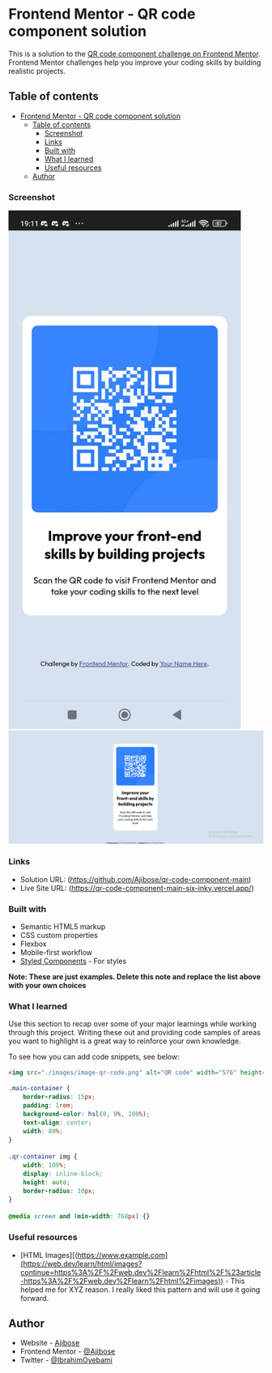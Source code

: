 # Frontend Mentor - QR code component solution

This is a solution to the [QR code component challenge on Frontend Mentor](https://www.frontendmentor.io/challenges/qr-code-component-iux_sIO_H). Frontend Mentor challenges help you improve your coding skills by building realistic projects. 

## Table of contents

- [Frontend Mentor - QR code component solution](#frontend-mentor---qr-code-component-solution)
  - [Table of contents](#table-of-contents)
    - [Screenshot](#screenshot)
    - [Links](#links)
    - [Built with](#built-with)
    - [What I learned](#what-i-learned)
    - [Useful resources](#useful-resources)
  - [Author](#author)



### Screenshot

![Mobile view](./images/mobile-view.jpg)
![Desktop view](./images/desktop-qr.png)



### Links

- Solution URL: (https://github.com/Ajibose/qr-code-component-main)
- Live Site URL: (https://qr-code-component-main-six-inky.vercel.app/)


### Built with

- Semantic HTML5 markup
- CSS custom properties
- Flexbox
- Mobile-first workflow
- [Styled Components](https://styled-components.com/) - For styles

**Note: These are just examples. Delete this note and replace the list above with your own choices**

### What I learned

Use this section to recap over some of your major learnings while working through this project. Writing these out and providing code samples of areas you want to highlight is a great way to reinforce your own knowledge.

To see how you can add code snippets, see below:

```html
<img src="./images/image-qr-code.png" alt="QR code" width="576" height="576">
```
```css
.main-container {
    border-radius: 15px;
    padding: 1rem;
    background-color: hsl(0, 0%, 100%);
    text-align: center;
    width: 80%;
}

.qr-container img {
    width: 100%;
    display: inline-block;
    height: auto;
    border-radius: 10px;
}

@media screen and (min-width: 768px) {}
```

### Useful resources

- [HTML Images][(https://www.example.com](https://web.dev/learn/html/images?continue=https%3A%2F%2Fweb.dev%2Flearn%2Fhtml%2F%23article-https%3A%2F%2Fweb.dev%2Flearn%2Fhtml%2Fimages)) - This helped me for XYZ reason. I really liked this pattern and will use it going forward.

## Author

- Website - [Ajibose](https://www.your-site.com)
- Frontend Mentor - [@Ajibose](https://www.frontendmentor.io/profile/Ajibose)
- Twitter - [@IbrahimOyebami](https://www.twitter.com/IbrahimOyebami)

